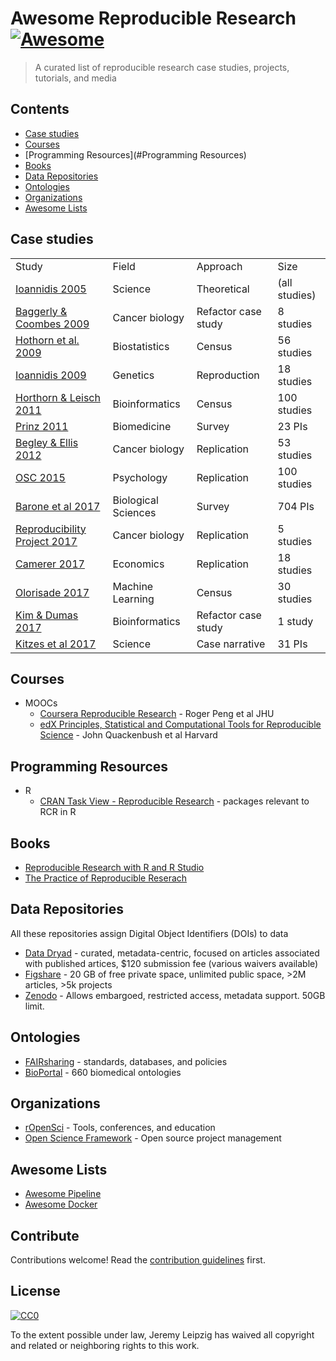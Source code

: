 # Awesome Reproducible Research [![Awesome](https://cdn.rawgit.com/sindresorhus/awesome/d7305f38d29fed78fa85652e3a63e154dd8e8829/media/badge.svg)](https://github.com/sindresorhus/awesome)

> A curated list of reproducible research case studies, projects, tutorials, and media


## Contents

- [Case studies](#Case-studies)
- [Courses](#Courses)
- [Programming Resources](#Programming Resources)
- [Books](#Books)
- [Data Repositories](#Data-Repositories)
- [Ontologies](#Ontologies)
- [Organizations](#Organizations)
- [Awesome Lists](#Awesome-Lists)

## Case studies
<table>
	<tr>
		<td>
			Study
		</td>
		<td>
			Field
		</td>
		<td>
			Approach
		</td>
		<td>
			Size
		</td>
	</tr>
	<tr>
		<td>
			<a href="https://www.ncbi.nlm.nih.gov/pubmed/16060722">Ioannidis 2005</a>
		</td>
		<td>
			Science
		</td>
		<td>
			Theoretical
		</td>
		<td>
			(all studies)
		</td>
	</tr>
	<tr>
		<td>
			<a href="https://arxiv.org/pdf/1010.1092.pdf">Baggerly &amp; Coombes 2009</a>
		</td>
		<td>
			Cancer biology
		</td>
		<td>
			Refactor case study
		</td>
		<td>
			8 studies
		</td>
	</tr>
	<tr>
		<td>
			<a href="http://onlinelibrary.wiley.com/doi/10.1002/bimj.200900154/full">Hothorn et al. 2009</a>
		</td>
		<td>
			Biostatistics
		</td>
		<td>
			Census
		</td>
		<td>
			56 studies
		</td>
	</tr>
	<tr>
		<td>
			<a href="https://www.nature.com/articles/ng.295">Ioannidis 2009</a>
		</td>
		<td>
			Genetics
		</td>
		<td>
			Reproduction
		</td>
		<td>
			18 studies
		</td>
	</tr>
	<tr>
		<td>
			<a href="https://academic.oup.com/bib/article/12/3/288/258098/Case-studies-in-reproducibility">Horthorn &amp; Leisch 2011</a>
		</td>
		<td>
			Bioinformatics
		</td>
		<td>
			Census
		</td>
		<td>
			100 studies
		</td>
	</tr>
	<tr>
		<td>
			<a href="http://www.nature.com/nrd/journal/v10/n9/full/nrd3439-c1.html">Prinz 2011</a>
		</td>
		<td>
			Biomedicine
		</td>
		<td>
			Survey
		</td>
		<td>
			23 PIs
		</td>
	</tr>
	<tr>
		<td>
			<a href="https://www.nature.com/nature/journal/v483/n7391/full/483531a.html">Begley &amp; Ellis 2012</a>
		</td>
		<td>
			Cancer biology
		</td>
		<td>
			Replication
		</td>
		<td>
			53 studies
		</td>
	</tr>
	<tr>
		<td>
			<a href="http://science.sciencemag.org/content/349/6251/aac4716">OSC 2015</a>
		</td>
		<td>
			Psychology
		</td>
		<td>
			Replication
		</td>
		<td>
			100 studies
		</td>
	</tr>
	<tr>
		<td>
			<a href="http://journals.plos.org/ploscompbiol/article?id=10.1371/journal.pcbi.1005755">Barone et al 2017</a>
		</td>
		<td>
			Biological Sciences
		</td>
		<td>
			Survey
		</td>
		<td>
			704 PIs
		</td>
	</tr>
	<tr>
		<td>
			<a href="https://elifesciences.org/articles/23383#abstract">Reproducibility Project 2017</a>
		</td>
		<td>
			Cancer biology
		</td>
		<td>
			Replication
		</td>
		<td>
			5 studies
		</td>
	</tr>
	<tr>
		<td>
			<a href="http://science.sciencemag.org/content/351/6280/1433">Camerer 2017</a>
		</td>
		<td>
			Economics
		</td>
		<td>
			Replication
		</td>
		<td>
			18 studies
		</td>
	</tr>
	<tr>
		<td>
			<a href="https://openreview.net/pdf?id=By4l2PbQ-">Olorisade 2017</a>
		</td>
		<td>
			Machine Learning
		</td>
		<td>
			Census
		</td>
		<td>
			30 studies
		</td>
	</tr>
	<tr>
		<td>
			<a href="https://www.biorxiv.org/content/biorxiv/early/2017/10/31/143503.full.pdf?%3Fcollection=">Kim &amp; Dumas 2017</a>
		</td>
		<td>
			Bioinformatics
		</td>
		<td>
			Refactor case study
		</td>
		<td>
			1 study
		</td>
	</tr>
	<tr>
		<td>
			<a href="https://books.google.com/books?id=NDEyDwAAQBAJ">Kitzes et al 2017</a>
		</td>
		<td>
			Science
		</td>
		<td>
			Case narrative
		</td>
		<td>
			31 PIs
		</td>
	</tr>
</table>


## Courses
- MOOCs
    - [Coursera Reproducible Research](https://www.coursera.org/learn/reproducible-research) - Roger Peng et al JHU
    - [edX Principles, Statistical and Computational Tools for Reproducible Science](https://www.edx.org/course/principles-statistical-computational-harvardx-ph527x) - John Quackenbush et al Harvard
 
## Programming Resources
- R
    - [CRAN Task View - Reproducible Research](https://cran.r-project.org/web/views/ReproducibleResearch.html) - packages relevant to RCR in R

## Books
- [Reproducible Research with R and R Studio](https://g.co/kgs/RxcFNm)
- [The Practice of Reproducible Reserach](https://books.google.com/books?id=NDEyDwAAQBAJ)

## Data Repositories
All these repositories assign Digital Object Identifiers (DOIs) to data
- [Data Dryad](https://datadryad.org) - curated, metadata-centric, focused on articles associated with published artices, $120 submission fee (various waivers available)
- [Figshare](https://figshare.com) - 20 GB of free private space, unlimited public space, >2M articles, >5k projects
- [Zenodo](https://zenodo.org/) - Allows embargoed, restricted access, metadata support. 50GB limit.

## Ontologies
- [FAIRsharing](https://fairsharing.org) - standards, databases, and policies
- [BioPortal](https://bioportal.bioontology.org/) - 660 biomedical ontologies 

## Organizations
- [rOpenSci](https://ropensci.org) - Tools, conferences, and education
- [Open Science Framework](https://osf.io) - Open source project management

## Awesome Lists
- [Awesome Pipeline](https://github.com/pditommaso/awesome-pipeline)
- [Awesome Docker](https://github.com/veggiemonk/awesome-docker)

## Contribute

Contributions welcome! Read the [contribution guidelines](contributing.md) first.


## License

[![CC0](http://mirrors.creativecommons.org/presskit/buttons/88x31/svg/cc-zero.svg)](http://creativecommons.org/publicdomain/zero/1.0)

To the extent possible under law, Jeremy Leipzig has waived all copyright and
related or neighboring rights to this work.
